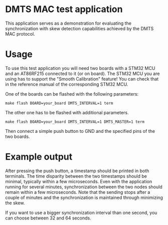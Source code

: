 DMTS MAC test application
======================
This application serves as a demonstration for evaluating the synchronization with skew detection
capabilities achieved by the DMTS MAC protocol.

Usage
=====

To use this test application you will need two boards with a STM32 MCU and an AT86RF215 connected
to it (or on board).
The STM32 MCU you are using has to support the "Smooth Calibration" feature! You can check that
in the reference manual of the corresponding STM32 MCU.

One of the boards can be flashed with the following parameters:
```
make flash BOARD=your_board DMTS_INTERVAL=1 term
```
The other one has to be flashed with additional parameters.
```
make flash BOARD=your_board DMTS_INTERVAL=1 DMTS_MASTER=1 term
```

Then connect a simple push button to GND and the specified pins of the two boards.

Example output
==============

After pressing the push button, a timestamp should be printed in both terminals. The time disparity
between the two timestamps should be minimal, typically within a few microseconds. Even with the
application running for several minutes, synchronization between the two nodes should remain within
a few microseconds. Note that the sending stops after a couple of minutes and the synchronization
is maintained through minimizing the skew.

If you want to use a bigger synchronization interval than one second, you can choose between
32 and 64 seconds.
